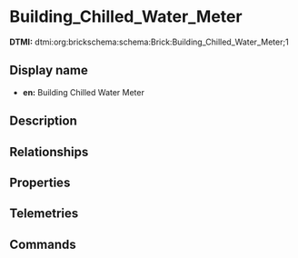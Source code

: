 # Building_Chilled_Water_Meter
**DTMI:** dtmi:org:brickschema:schema:Brick:Building_Chilled_Water_Meter;1
## Display name
- **en:** Building Chilled Water Meter
## Description
## Relationships
## Properties
## Telemetries
## Commands
